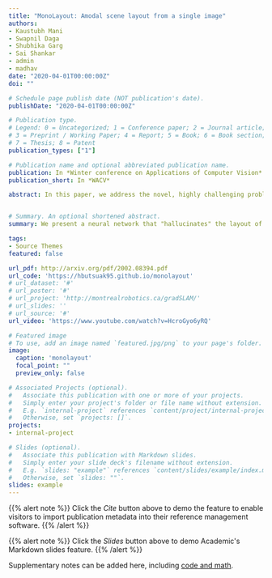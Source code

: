 ```yaml
---
title: "MonoLayout: Amodal scene layout from a single image"
authors:
- Kaustubh Mani
- Swapnil Daga
- Shubhika Garg
- Sai Shankar
- admin
- madhav
date: "2020-04-01T00:00:00Z"
doi: ""

# Schedule page publish date (NOT publication's date).
publishDate: "2020-04-01T00:00:00Z"

# Publication type.
# Legend: 0 = Uncategorized; 1 = Conference paper; 2 = Journal article;
# 3 = Preprint / Working Paper; 4 = Report; 5 = Book; 6 = Book section;
# 7 = Thesis; 8 = Patent
publication_types: ["1"]

# Publication name and optional abbreviated publication name.
publication: In *Winter conference on Applications of Computer Vision*
publication_short: In *WACV*

abstract: In this paper, we address the novel, highly challenging problem of estimating the layout of a complex urban driving scenario. Given a single color image captured from a driving platform, we aim to predict the bird’s-eye view layout of the road and other traffic participants. The estimated layout should reason beyond what is visible in the image, and compensate for the loss of 3D information due to projection. We dub this problem "amodal scene layout estimation", which involves hallucinating scene layout for even parts of the world that are occluded in the image. To this end, we present MonoLayout, a deep neural network for real-time amodal scene layout estimation from a single image. MonoLayout maps a color image of a scene into a multi-channel occupancy grid in bird’s-eye view, where each channel represents occupancy probabilities of various scene components. We represent scene layout as a multi-channel semantic occupancy grid, and leverage adversarial feature learning to hallucinate plausible completions for occluded image parts. We extend several state-of-the-art approaches for road-layout estimation and vehicle occupancy estimation in bird’s-eye view to the amodal setup and thoroughly evaluate against them. By leveraging temporal sensor fusion to generate training labels, we significantly outperform current art over a number of datasets.


# Summary. An optional shortened abstract.
summary: We present a neural network that "hallucinates" the layout of a road scene from a single image, including scene parts that are outside the bounds of the image.

tags:
- Source Themes
featured: false

url_pdf: http://arxiv.org/pdf/2002.08394.pdf
url_code: 'https://hbutsuak95.github.io/monolayout'
# url_dataset: '#'
# url_poster: '#'
# url_project: 'http://montrealrobotics.ca/gradSLAM/'
# url_slides: ''
# url_source: '#'
url_video: 'https://www.youtube.com/watch?v=HcroGyo6yRQ'

# Featured image
# To use, add an image named `featured.jpg/png` to your page's folder. 
image:
  caption: 'monolayout'
  focal_point: ""
  preview_only: false

# Associated Projects (optional).
#   Associate this publication with one or more of your projects.
#   Simply enter your project's folder or file name without extension.
#   E.g. `internal-project` references `content/project/internal-project/index.md`.
#   Otherwise, set `projects: []`.
projects:
- internal-project

# Slides (optional).
#   Associate this publication with Markdown slides.
#   Simply enter your slide deck's filename without extension.
#   E.g. `slides: "example"` references `content/slides/example/index.md`.
#   Otherwise, set `slides: ""`.
slides: example
---
```


{{% alert note %}}
Click the *Cite* button above to demo the feature to enable visitors to import publication metadata into their reference management software.
{{% /alert %}}

{{% alert note %}}
Click the *Slides* button above to demo Academic's Markdown slides feature.
{{% /alert %}}

Supplementary notes can be added here, including [code and math](https://sourcethemes.com/academic/docs/writing-markdown-latex/).
